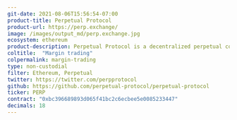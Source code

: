 ```yaml
---
git-date: 2021-08-06T15:56:54-07:00
product-title: Perpetual Protocol
product-url: https://perp.exchange/
image: /images/output_md/perp.exchange.jpg
ecosystem: ethereum
product-description: Perpetual Protocol is a decentralized perpetual contract protocol with virtual AMMs to provide guaranteed liquidity. The core of Perpetual Protocol is the decentralized exchange (DEX), based on Ethereum and xDai.
coltitle:  "Margin trading"
colpermalink: margin-trading
type: non-custodial
filter: Ethereum, Perpetual
twitter: https://twitter.com/perpprotocol
github: https://github.com/perpetual-protocol/perpetual-protocol
ticker: PERP
contract: "0xbc396689893d065f41bc2c6ecbee5e0085233447"
decimals: 18
---
```

